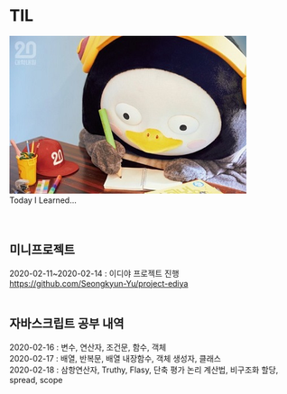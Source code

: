 # TIL
![pangStudy](./image/pangStudy.jpg) <br>
Today I Learned...
<br><br><br>

## 미니프로젝트
2020-02-11~2020-02-14 : 이디야 프로젝트 진행 <br>
https://github.com/Seongkyun-Yu/project-ediya <br>
<br>

## 자바스크립트 공부 내역 
2020-02-16 : 변수, 연산자, 조건문, 함수, 객체 <br>
2020-02-17 : 배열, 반복문, 배열 내장함수, 객체 생성자, 클래스 <br>
2020-02-18 : 삼항연산자, Truthy, Flasy, 단축 평가 논리 계산법, 비구조화 할당, spread, scope <br>
<br>